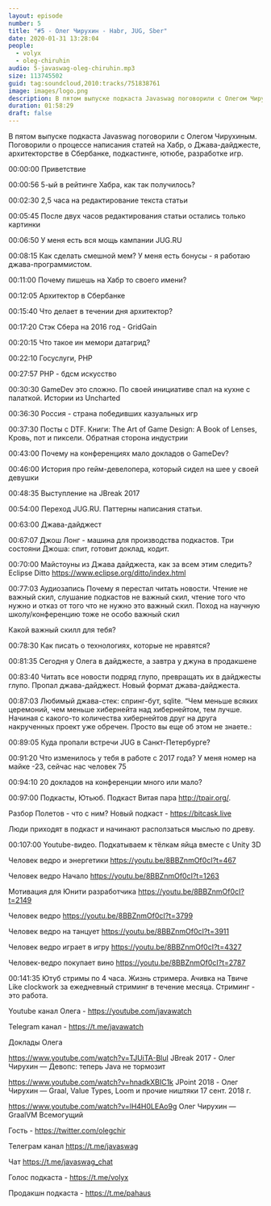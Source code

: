 ```yaml
---
layout: episode
number: 5
title: "#5 - Олег Чирухин - Habr, JUG, Sber"
date: 2020-01-31 13:28:04
people:
  - volyx
  - oleg-chiruhin
audio: 5-javaswag-oleg-chiruhin.mp3
size: 113745502
guid: tag:soundcloud,2010:tracks/751838761
image: images/logo.png
description: В пятом выпуске подкаста Javaswag поговорили с Олегом Чирухиным. Поговорили о процессе написания статей на Хабр, о Джава-дайджесте, архитекторстве в Сбербанке, подкастинге, ютюбе, разработке игр.
duration: 01:58:29
draft: false
---
```


В пятом выпуске подкаста Javaswag поговорили с Олегом Чирухиным. Поговорили о процессе написания статей на Хабр, о Джава-дайджесте, архитекторстве в Сбербанке, подкастинге, ютюбе, разработке игр.


00:00:00 Приветствие

00:00:56 5-ый в рейтинге Хабра, как так получилось?

00:02:30 2,5 часа на редактирование текста статьи

00:05:45 После двух часов редактирования статьи остались только картинки

00:06:50 У меня есть вся мощь кампании JUG.RU

00:08:15 Как сделать смешной мем? У меня есть бонусы - я работаю джава-программистом.

00:11:00 Почему пишешь на Хабр то своего имени?

00:12:05 Архитектор в Сбербанке

00:15:40 Что делает в течении дня архитектор?

00:17:20 Стэк Сбера на 2016 год - GridGain

00:20:15 Что такое ин мемори датагрид?

00:22:10 Госуслуги, PHP

00:27:57 PHP - бдсм искусство

00:30:30 GameDev это сложно. По своей инициативе спал на кухне с палаткой. Истории из Uncharted

00:36:30 Россия - страна победивших казуальных игр

00:37:30 Посты с DTF. Книги: The Art of Game Design: A Book of Lenses, Кровь, пот и пиксели. Обратная сторона индустрии

00:43:00 Почему на конференциях мало докладов о GameDev?

00:46:00 История про гейм-девелопера, который сидел на шее у своей девушки

00:48:35 Выступление на JBreak 2017

00:54:00 Переход JUG.RU. Паттерны написания статьи.

00:63:00 Джава-дайджест

00:67:07 Джош Лонг - машина для производства подкастов. Три состояни Джоша: спит, готовит доклад, кодит.

00:70:00 Майстоуны из Джава дайджеста, как за всем этим следить? Eclipse Ditto https://www.eclipse.org/ditto/index.html 

00:77:03 Аудиозапись Почему я перестал читать новости. Чтение не важный скил, слушание подкастов не важный скил, чтение того что нужно и отказ от того что не нужно это важный скил. Поход на научную школу/конференцию тоже не особо важный скил

Какой важный скилл для тебя?

00:78:30 Как писать о технологиях, которые не нравятся?

00:81:35 Сегодня у Олега в дайджесте, а завтра у джуна в продакшене

00:83:40 Читать все новости подряд глупо, превращать их в дайджесты глупо. Пропал джава-дайджест. Новый формат джава-дайджеста.

00:87:03 Любимый джава-стек: спринг-бут, sqlite. “Чем меньше всяких церемоний, чем меньше хибернейта над хибернейтом, тем лучше. Начиная с какого-то количества хибернейтов друг на друга накрученных проект уже обречен. Просто вы еще об этом не знаете.:

00:89:05 Куда пропали встречи JUG в Санкт-Петербурге?

00:91:20 Что изменилось у тебя в работе с 2017 года? У меня номер на майке -23, сейчас нас человек 75

00:94:10 20 докладов на конференции много или мало?

00:97:00 Подкасты, Ютьюб. Подкаст Витая пара http://tpair.org/. 

Разбор Полетов - что с ним? Новый подкаст - https://bitcask.live 

Люди приходят в подкаст и начинают расползаться мыслью по древу.

00:107:00 Youtube-видео. Подкатываем к тёлкам яйца вместе с Unity 3D

Человек ведро и энергетики https://youtu.be/8BBZnmOf0cI?t=467 

Человек ведро Начало https://youtu.be/8BBZnmOf0cI?t=1263 

Мотивация для Юнити разработчика https://youtu.be/8BBZnmOf0cI?t=2149 

Человек ведро https://youtu.be/8BBZnmOf0cI?t=3799 

Человек ведро на танцует https://youtu.be/8BBZnmOf0cI?t=3911 

Человек ведро играет в игру https://youtu.be/8BBZnmOf0cI?t=4327 

Человек-ведро покупает вино https://youtu.be/8BBZnmOf0cI?t=2787 

00:141:35 Ютуб стримы по 4 часа. Жизнь стримера. Ачивка на Твиче Like clockwork за ежедневный стриминг в течение месяца. Стриминг - это работа.


Youtube канал Олега - https://youtube.com/javawatch 

Telegram канал - https://t.me/javawatch 


Доклады Олега


https://www.youtube.com/watch?v=TJUiTA-BluI  JBreak 2017 - Олег Чирухин — Девопс: теперь Java не тормозит

https://www.youtube.com/watch?v=hnadkXBIC1k  JPoint 2018 - Олег Чирухин — Graal, Value Types, Loom и прочие ништяки 17 сент. 2018 г.

https://www.youtube.com/watch?v=lH4H0LEAo9g  Олег Чирухин — GraalVM Всемогущий


Гость - https://twitter.com/olegchir 

Телеграм канал https://t.me/javaswag  


Чат https://t.me/javaswag_chat 


Голос подкаста - https://t.me/volyx 

Продакшн подкаста - https://t.me/pahaus